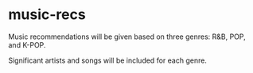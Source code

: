 # music-recs

Music recommendations will be given based on three genres: R&B, POP, and K-POP.

Significant artists and songs will be included for each genre. 